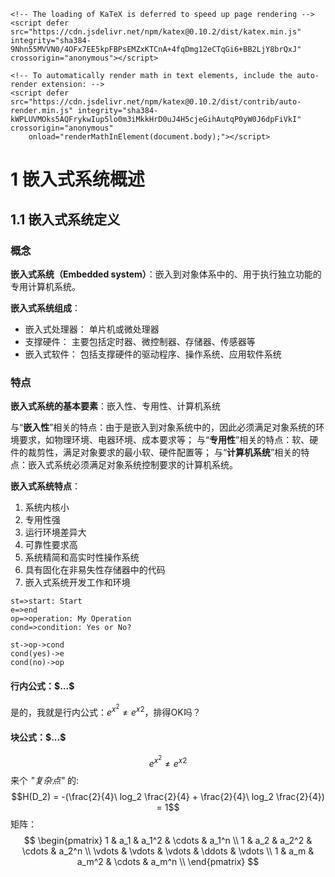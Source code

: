 <head>
    <link rel="stylesheet" href="https://cdn.jsdelivr.net/npm/katex@0.10.2/dist/katex.min.css" integrity="sha384-yFRtMMDnQtDRO8rLpMIKrtPCD5jdktao2TV19YiZYWMDkUR5GQZR/NOVTdquEx1j" crossorigin="anonymous">

    <!-- The loading of KaTeX is deferred to speed up page rendering -->
    <script defer src="https://cdn.jsdelivr.net/npm/katex@0.10.2/dist/katex.min.js" integrity="sha384-9Nhn55MVVN0/4OFx7EE5kpFBPsEMZxKTCnA+4fqDmg12eCTqGi6+BB2LjY8brQxJ" crossorigin="anonymous"></script>

    <!-- To automatically render math in text elements, include the auto-render extension: -->
    <script defer src="https://cdn.jsdelivr.net/npm/katex@0.10.2/dist/contrib/auto-render.min.js" integrity="sha384-kWPLUVMOks5AQFrykwIup5lo0m3iMkkHrD0uJ4H5cjeGihAutqP0yW0J6dpFiVkI" crossorigin="anonymous"
        onload="renderMathInElement(document.body);"></script>
  </head>

# 1 嵌入式系统概述

## 1.1 嵌入式系统定义

### 概念

**嵌入式系统（Embedded system）**：嵌入到对象体系中的、用于执行独立功能的专用计算机系统。

**嵌入式系统组成**：

* 嵌入式处理器：
  单片机或微处理器
* 支撑硬件：
  主要包括定时器、微控制器、存储器、传感器等
* 嵌入式软件：
  包括支撑硬件的驱动程序、操作系统、应用软件系统

### 特点

**嵌入式系统的基本要素**：嵌入性、专用性、计算机系统

与“**嵌入性**”相关的特点：由于是嵌入到对象系统中的，因此必须满足对象系统的环境要求，如物理环境、电器环境、成本要求等；
与“**专用性**”相关的特点：软、硬件的裁剪性，满足对象要求的最小软、硬件配置等；
与“**计算机系统**”相关的特点：嵌入式系统必须满足对象系统控制要求的计算机系统。

**嵌入式系统特点**：

1. 系统内核小
2. 专用性强
3. 运行环境差异大
4. 可靠性要求高
5. 系统精简和高实时性操作系统
6. 具有固化在非易失性存储器中的代码
7. 嵌入式系统开发工作和环境

```flow
st=>start: Start
e=>end
op=>operation: My Operation
cond=>condition: Yes or No?

st->op->cond
cond(yes)->e
cond(no)->op
```

#### 行内公式：\$...$

是的，我就是行内公式：$e^{x^2}\neq{e^x}^2$，排得OK吗？
#### 块公式：\$$...$$

$$e^{x^2}\neq{e^x}^2$$
来个 *"复杂点"* 的:
$$H(D_2) = -(\frac{2}{4}\ log_2 \frac{2}{4} + \frac{2}{4}\ log_2 \frac{2}{4}) = 1$$
矩阵：
$$
        \begin{pmatrix}
        1 & a_1 & a_1^2 & \cdots & a_1^n \\
        1 & a_2 & a_2^2 & \cdots & a_2^n \\
        \vdots & \vdots & \vdots & \ddots & \vdots \\
        1 & a_m & a_m^2 & \cdots & a_m^n \\
        \end{pmatrix}
$$
